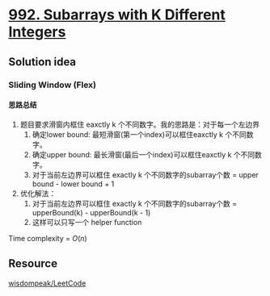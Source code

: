 # [992. Subarrays with K Different Integers](https://leetcode.com/problems/subarrays-with-k-different-integers/description/)

## Solution idea
### Sliding Window (Flex)
#### 思路总结
1. 题目要求滑窗内框住 eaxctly k 个不同数字。我的思路是：对于每一个左边界
    1. 确定lower bound: 最短滑窗(第一个index)可以框住eaxctly k 个不同数字。
    2. 确定upper bound: 最长滑窗(最后一个index)可以框住eaxctly k 个不同数字。
    3. 对于当前左边界可以框住 exactly k 个不同数字的subarray个数 = upper bound - lower bound + 1
2. 优化解法：
    1. 对于当前左边界可以框住 exactly k 个不同数字的subarray个数 = upperBound(k) - upperBound(k - 1)
    2. 这样可以只写一个 helper function

Time complexity = $O(n)$

## Resource
[wisdompeak/LeetCode](https://github.com/wisdompeak/LeetCode/tree/master/Two_Pointers/992.Subarrays-with-K-Different-Integers)